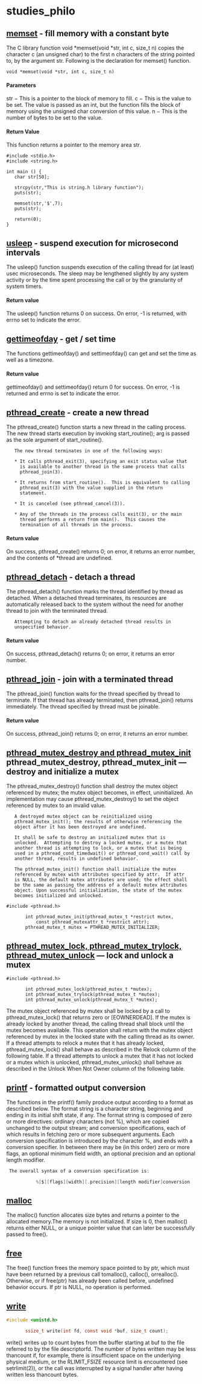 # studies_philo

## [memset](https://man7.org/linux/man-pages/man3/memset.3.html) - fill memory with a constant byte
The C library function void *memset(void *str, int c, size_t n) copies the character c (an unsigned char) to the first n characters of the string pointed to, by the argument str.
Following is the declaration for memset() function.
```
void *memset(void *str, int c, size_t n)
```
#### Parameters
str − This is a pointer to the block of memory to fill.
c − This is the value to be set. The value is passed as an int, but the function fills the block of memory using the unsigned char conversion of this value.
n − This is the number of bytes to be set to the value.

#### Return Value
This function returns a pointer to the memory area str.

```
#include <stdio.h>
#include <string.h>

int main () {
   char str[50];

   strcpy(str,"This is string.h library function");
   puts(str);

   memset(str,'$',7);
   puts(str);
   
   return(0);
}
```

## [usleep](https://man7.org/linux/man-pages/man3/usleep.3.html) - suspend execution for microsecond intervals
The usleep() function suspends execution of the calling thread
       for (at least) usec microseconds.  The sleep may be lengthened
       slightly by any system activity or by the time spent processing
       the call or by the granularity of system timers.
#### Return value
 The usleep() function returns 0 on success.  On error, -1 is
       returned, with errno set to indicate the error.

## [gettimeofday](https://man7.org/linux/man-pages/man2/gettimeofday.2.html)  - get / set time
 The functions gettimeofday() and settimeofday() can get and set
       the time as well as a timezone.
#### Return value
 gettimeofday() and settimeofday() return 0 for success.  On
       error, -1 is returned and errno is set to indicate the error.

## [pthread_create](https://man7.org/linux/man-pages/man3/pthread_create.3.html) - create a new thread
 The pthread_create() function starts a new thread in the calling
       process.  The new thread starts execution by invoking
       start_routine(); arg is passed as the sole argument of
       start_routine().

       The new thread terminates in one of the following ways:

       * It calls pthread_exit(3), specifying an exit status value that
         is available to another thread in the same process that calls
         pthread_join(3).

       * It returns from start_routine().  This is equivalent to calling
         pthread_exit(3) with the value supplied in the return
         statement.

       * It is canceled (see pthread_cancel(3)).

       * Any of the threads in the process calls exit(3), or the main
         thread performs a return from main().  This causes the
         termination of all threads in the process.

#### Return value
 On success, pthread_create() returns 0; on error, it returns an
       error number, and the contents of *thread are undefined.

## [pthread_detach](https://man7.org/linux/man-pages/man3/pthread_detach.3.html)  - detach a thread
 The pthread_detach() function marks the thread identified by
       thread as detached.  When a detached thread terminates, its
       resources are automatically released back to the system without
       the need for another thread to join with the terminated thread.

       Attempting to detach an already detached thread results in
       unspecified behavior.

#### Return value
  On success, pthread_detach() returns 0; on error, it returns an
       error number.

## [pthread_join](https://man7.org/linux/man-pages/man3/pthread_join.3.html) - join with a terminated thread
 The pthread_join() function waits for the thread specified by
       thread to terminate.  If that thread has already terminated, then
       pthread_join() returns immediately.  The thread specified by
       thread must be joinable.

#### Return value
On success, pthread_join() returns 0; on error, it returns an
       error number.

## [pthread_mutex_destroy and pthread_mutex_init](https://man7.org/linux/man-pages/man3/pthread_mutex_init.3p.html)  pthread_mutex_destroy, pthread_mutex_init — destroy and initialize a mutex
 The pthread_mutex_destroy() function shall destroy the mutex
       object referenced by mutex; the mutex object becomes, in effect,
       uninitialized. An implementation may cause
       pthread_mutex_destroy() to set the object referenced by mutex to
       an invalid value.

       A destroyed mutex object can be reinitialized using
       pthread_mutex_init(); the results of otherwise referencing the
       object after it has been destroyed are undefined.

       It shall be safe to destroy an initialized mutex that is
       unlocked.  Attempting to destroy a locked mutex, or a mutex that
       another thread is attempting to lock, or a mutex that is being
       used in a pthread_cond_timedwait() or pthread_cond_wait() call by
       another thread, results in undefined behavior.

       The pthread_mutex_init() function shall initialize the mutex
       referenced by mutex with attributes specified by attr.  If attr
       is NULL, the default mutex attributes are used; the effect shall
       be the same as passing the address of a default mutex attributes
       object. Upon successful initialization, the state of the mutex
       becomes initialized and unlocked.
```
#include <pthread.h>

       int pthread_mutex_init(pthread_mutex_t *restrict mutex,
           const pthread_mutexattr_t *restrict attr);
       pthread_mutex_t mutex = PTHREAD_MUTEX_INITIALIZER;
```

## [pthread_mutex_lock, pthread_mutex_trylock, pthread_mutex_unlock](https://man7.org/linux/man-pages/man3/pthread_mutex_lock.3p.html) — lock and unlock a mutex
```
#include <pthread.h>

       int pthread_mutex_lock(pthread_mutex_t *mutex);
       int pthread_mutex_trylock(pthread_mutex_t *mutex);
       int pthread_mutex_unlock(pthread_mutex_t *mutex);
```
The mutex object referenced by mutex shall be locked by a call to
       pthread_mutex_lock() that returns zero or [EOWNERDEAD].  If the
       mutex is already locked by another thread, the calling thread
       shall block until the mutex becomes available. This operation
       shall return with the mutex object referenced by mutex in the
       locked state with the calling thread as its owner. If a thread
       attempts to relock a mutex that it has already locked,
       pthread_mutex_lock() shall behave as described in the Relock
       column of the following table. If a thread attempts to unlock a
       mutex that it has not locked or a mutex which is unlocked,
       pthread_mutex_unlock() shall behave as described in the Unlock
       When Not Owner column of the following table.

## [printf](https://man7.org/linux/man-pages/man3/printf.3.html) - formatted output conversion
The functions in the printf() family produce output according to a format as described below.
The format string is a character string, beginning and ending in its initial shift state, if any. The format string is composed of zero or more directives: ordinary characters (not %), which are copied unchanged to the output stream; and conversion specifications, each of which results in fetching zero or more subsequent arguments. Each conversion specification is introduced by the character %, and ends with a conversion specifier. In between there may be (in this order) zero or more flags, an optional minimum field width, an optional precision and an optional length modifier.
```c
 The overall syntax of a conversion specification is:

           %[$][flags][width][.precision][length modifier]conversion
```

## [malloc](https://man7.org/linux/man-pages/man3/free.3.html)
 The malloc() function allocates size bytes and returns a pointer to the allocated memory.The memory is not initialized. If size is 0, then malloc() returns either NULL, or a unique pointer value that can later be successfully passed to free().

## [free](https://man7.org/linux/man-pages/man3/free.3p.html)
 The free() function frees the memory space pointed to by ptr, which must have been returned by a previous call tomalloc(), calloc(), orrealloc().  Otherwise, or if free(ptr) has already been called before, undefined behavior occurs. If ptr is NULL, no operation is performed.

## [write](https://man7.org/linux/man-pages/man3/write.3p.html)
```c
#include <unistd.h>

       ssize_t write(int fd, const void *buf, size_t count);
```
write() writes up to count bytes from the buffer starting at buf to the file referred to by the file descriptorfd. The number of bytes written may be less thancount if, for example, there is insufficient space on the underlying physical medium, or the RLIMIT_FSIZE resource limit is encountered (see setrlimit(2)), or the call was interrupted by a signal handler after having written less thancount bytes.
